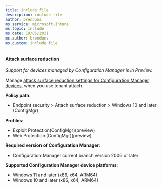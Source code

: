 ```yaml
---
title: include file
description: include file
author: brenduns  
ms.service: microsoft-intune
ms.topic: include
ms.date: 10/05/2021
ms.author: brenduns
ms.custom: include file
---
```


#### Attack surface reduction

*Support for devices managed by Configuration Manager is in Preview.*

Manage [attack surface reduction settings for Configuration Manager devices](../protect/endpoint-security-asr-profile-settings.md#attack-surface-reduction-configmgr), when you use tenant attach.

**Policy path**:

- Endpoint security > Attach surface reduction > Windows 10 and later (ConfigMgr)  

**Profiles**:

- Exploit Protection(ConfigMgr)(preview)
- Web Protection (ConfigMgr)(preview)

**Required version of Configuration Manager**:

- Configuration Manager current branch version 2006 or later

**Supported Configuration Manager device platforms**:

- Windows 11 and later (x86, x64, ARM64)
- Windows 10 and later (x86, x64, ARM64)
